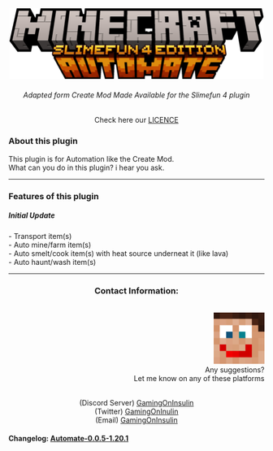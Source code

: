 <div align="center">
  <a><img src="assets\automate\minecraft_automate.png" alt="Profile Icon" width="500" hight="350"/></a> <br>
  <h6><i>Adapted form Create Mod Made Available for the Slimefun 4 plugin</i></h6>
  <p>
    Check here our <a href="LICENCE.md" target="_blank">LICENCE</a>
  </p>
</div>
<div align="left">
  <h3>About this plugin</h3>
  <p>
    This plugin is for Automation like the Create Mod. <br>
    What can you do in this plugin? i hear you ask.
  </p>
  <hr>
  <h3>Features of this plugin</h3>
  <p>
    <h5>Initial Update</h5>
    - Transport item(s) <br>
    - Auto mine/farm item(s) <br>
    - Auto smelt/cook item(s) with heat source underneat it (like lava) <br>
    - Auto haunt/wash item(s) <br>
  </p>
  </div>
  <hr>
<div align="center"><h3>Contact Information:</h3></div>
<br>
<div align="right">
 <img src="assets\automate\icon.png" alt="Profile Icon" width="100" hight="100"/> <br>
  Any suggestions? <br>
  Let me know on any of these platforms <br><br>
  <p align="center">
    (Discord Server) <a href="https://discord.gg/n832bVJ">GamingOnInsulin</a> <br>
    (Twitter) <a href="https://twitter.com/GamingOnInsulin">GamingOnInulin</a> <br>
    (Email) <a href="mailto:gamingoninsulin@gmail.com">GamingOnInsulin</a>
  </p>
</div>
<div aligin="center">
  <h4> Changelog: <a href="assets/automate/changelog(s)/changelog-0.0.5-1.20.1.txt" target="_blank">Automate-0.0.5-1.20.1</a></h4>
</div>
